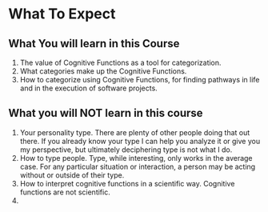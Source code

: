 # What To Expect

## What You will learn in this Course

1. The value of Cognitive Functions as a tool for categorization.
1. What categories make up the Cognitive Functions.
1. How to categorize using Cognitive Functions, for finding pathways in life and in the execution of software projects.

## What you will NOT learn in this course

1. Your personality type. There are plenty of other people doing that out there. If you already know your type I can help you analyze it or give you my perspective, but ultimately deciphering type is not what I do.
1. How to type people. Type, while interesting, only works in the average case. For any particular situation or interaction, a person may be acting without or outside of their type.
1. How to interpret cognitive functions in a scientific way. Cognitive functions are not scientific.
1. 
